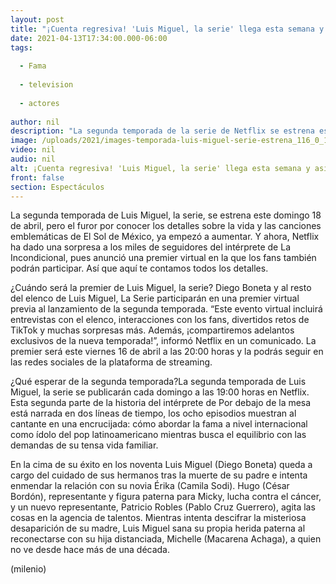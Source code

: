 ```yaml
---
layout: post
title: "¡Cuenta regresiva! 'Luis Miguel, la serie' llega esta semana y así puedes asistir al preestreno"
date: 2021-04-13T17:34:00.000-06:00
tags:
  
  - Fama
  
  - television
  
  - actores
  
author: nil
description: "La segunda temporada de la serie de Netflix se estrena este 18 de abril, pero antes podrás asistir a la premier. "
image: /uploads/2021/images-temporada-luis-miguel-serie-estrena_116_0_1083_675.jpg
video: nil
audio: nil
alt: ¡Cuenta regresiva! 'Luis Miguel, la serie' llega esta semana y así puedes asistir al preestreno
front: false
section: Espectáculos
---
```


La segunda temporada de Luis Miguel, la serie, se estrena este domingo 18 de abril, pero el furor por conocer los detalles sobre la vida y las canciones emblemáticas de El Sol de México, ya empezó a aumentar. Y ahora, Netflix ha dado una sorpresa a los miles de seguidores del intérprete de La Incondicional, pues anunció una premier virtual en la que los fans también podrán participar. Así que aquí te contamos todos los detalles. 

¿Cuándo será la premier de Luis Miguel, la serie? Diego Boneta y al resto del elenco de Luis Miguel, La Serie participarán en una premier virtual previa al lanzamiento de la segunda temporada. “Este evento virtual incluirá entrevistas con el elenco, interacciones con los fans, divertidos retos de TikTok y muchas sorpresas más. Además, ¡compartiremos adelantos exclusivos de la nueva temporada!”, informó Netflix en un comunicado. La premier será este viernes 16 de abril a las 20:00 horas y la podrás seguir en las redes sociales de la plataforma de streaming. 

¿Qué esperar de la segunda temporada?​La segunda temporada de Luis Miguel, la serie se publicarán cada domingo a las 19:00 horas en Netflix. Esta segunda parte de la historia del intérprete de Por debajo de la mesa está narrada en dos líneas de tiempo, los ocho episodios muestran al cantante en una encrucijada: cómo abordar la fama a nivel internacional como ídolo del pop latinoamericano mientras busca el equilibrio con las demandas de su tensa vida familiar. 

En la cima de su éxito en los noventa Luis Miguel (Diego Boneta) queda a cargo del cuidado de sus hermanos tras la muerte de su padre e intenta enmendar la relación con su novia Érika (Camila Sodi). Hugo (César Bordón), representante y figura paterna para Micky, lucha contra el cáncer, y un nuevo representante, Patricio Robles (Pablo Cruz Guerrero), agita las cosas en la agencia de talentos. Mientras intenta descifrar la misteriosa desaparición de su madre, Luis Miguel sana su propia herida paterna al reconectarse con su hija distanciada, Michelle (Macarena Achaga), a quien no ve desde hace más de una década. 

(milenio)